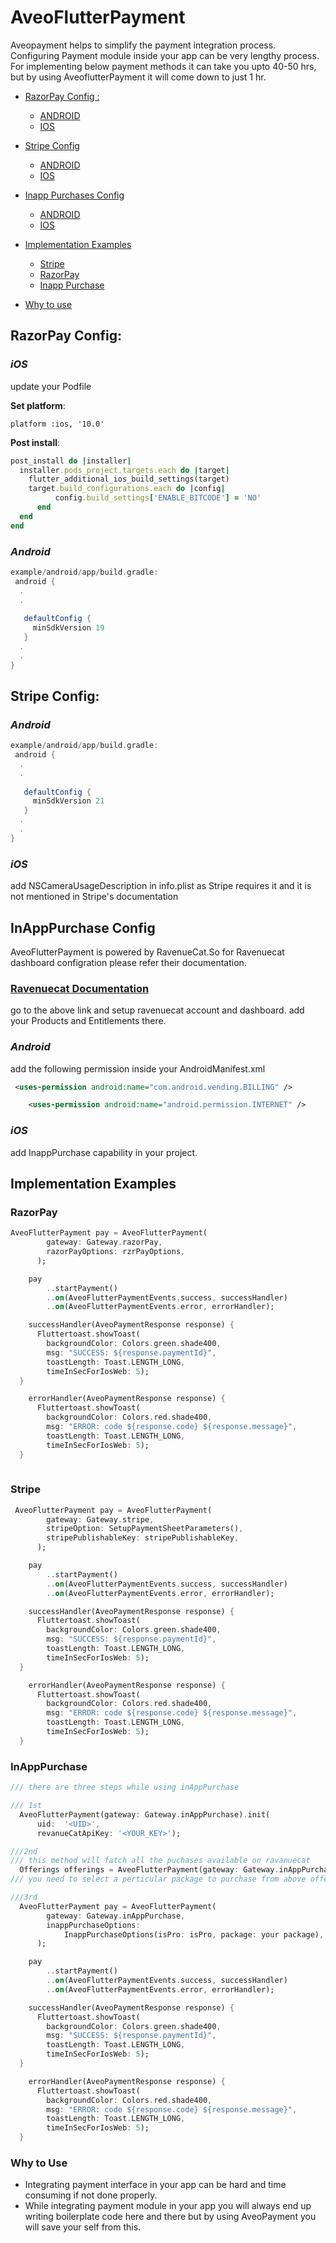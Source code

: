 # AveoFlutterPayment
 Aveopayment helps to simplify the payment integration process.
Configuring Payment module inside your app can be very lengthy process. For implementing below payment methods it can take you upto 40-50 hrs, but by using AveoflutterPayment it will come down to just 1 hr. 
- [RazorPay Config : ](#razorpay-config)
  - [ANDROID](#android)
  - [IOS](#ios)
  
- [Stripe Config](#stripe-config)
  - [ANDROID](#android-1)
  - [IOS](#ios-1)
- [Inapp Purchases Config](#inapppurchase-config)
  - [ANDROID](#android-2)
  - [IOS](#ios-2)
- [Implementation Examples](#implementation-examples)
  - [Stripe](#stripe)
  - [RazorPay](#razorpay)
  - [Inapp Purchase](#inapppurchase)
- [Why to use](#why-to-use)


## RazorPay Config:

### ***iOS***
update your Podfile

**Set platform**:
```
platform :ios, '10.0'
```
**Post install**: 
```ruby
post_install do |installer|
  installer.pods_project.targets.each do |target|
    flutter_additional_ios_build_settings(target)
    target.build_configurations.each do |config|
          config.build_settings['ENABLE_BITCODE'] = 'NO'
      end
  end
end
```
### ***Android***
```groovy
example/android/app/build.gradle:        
 android {  
  .
  .
                                                                                     
   defaultConfig {                                                                             
     minSdkVersion 19                                                                          
   }
  .
  .
}                                                                                           
```

## Stripe Config:

### ***Android***

```groovy
example/android/app/build.gradle:        
 android {  
  .
  .
                                                                                     
   defaultConfig {                                                                             
     minSdkVersion 21                                                                          
   }
  .
  .
}                                                                                           
```

### ***iOS***
add NSCameraUsageDescription in info.plist as Stripe requires it and it is not mentioned in Stripe's documentation



## InAppPurchase Config
AveoFlutterPayment is powered by RavenueCat.So for Ravenuecat dashboard configration please refer their documentation.
### [Ravenuecat Documentation](https://www.revenuecat.com/docs/getting-started-1#section-configure-purchases)

go to the above link and setup ravenuecat account and dashboard. add your Products and Entitlements there.
### ***Android***
add the following permission inside your AndroidManifest.xml

```xml
 <uses-permission android:name="com.android.vending.BILLING" />

    <uses-permission android:name="android.permission.INTERNET" />
```


### ***iOS***
add InappPurchase capability in your project.

## Implementation Examples

### RazorPay
```dart
AveoFlutterPayment pay = AveoFlutterPayment(
        gateway: Gateway.razorPay,
        razorPayOptions: rzrPayOptions,
      );

    pay
        ..startPayment()
        ..on(AveoFlutterPaymentEvents.success, successHandler)
        ..on(AveoFlutterPaymentEvents.error, errorHandler);

    successHandler(AveoPaymentResponse response) {
      Fluttertoast.showToast(
        backgroundColor: Colors.green.shade400,
        msg: "SUCCESS: ${response.paymentId}",
        toastLength: Toast.LENGTH_LONG,
        timeInSecForIosWeb: 5);
  }

    errorHandler(AveoPaymentResponse response) {
      Fluttertoast.showToast(
        backgroundColor: Colors.red.shade400,
        msg: "ERROR: code ${response.code} ${response.message}",
        toastLength: Toast.LENGTH_LONG,
        timeInSecForIosWeb: 5);
  }
            
```

### Stripe
```dart
 AveoFlutterPayment pay = AveoFlutterPayment(
        gateway: Gateway.stripe,
        stripeOption: SetupPaymentSheetParameters(),
        stripePublishableKey: stripePublishableKey,
      );

    pay
        ..startPayment()
        ..on(AveoFlutterPaymentEvents.success, successHandler)
        ..on(AveoFlutterPaymentEvents.error, errorHandler);

    successHandler(AveoPaymentResponse response) {
      Fluttertoast.showToast(
        backgroundColor: Colors.green.shade400,
        msg: "SUCCESS: ${response.paymentId}",
        toastLength: Toast.LENGTH_LONG,
        timeInSecForIosWeb: 5);
  }

    errorHandler(AveoPaymentResponse response) {
      Fluttertoast.showToast(
        backgroundColor: Colors.red.shade400,
        msg: "ERROR: code ${response.code} ${response.message}",
        toastLength: Toast.LENGTH_LONG,
        timeInSecForIosWeb: 5);
  }
```

### InAppPurchase
```dart
/// there are three steps while using inAppPurchase 

/// 1st
  AveoFlutterPayment(gateway: Gateway.inAppPurchase).init(
      uid:  '<UID>',
      revanueCatApiKey: '<YOUR_KEY>');

///2nd
/// this method will fatch all the puchases available on ravanuecat
  Offerings offerings = AveoFlutterPayment(gateway: Gateway.inAppPurchase.fetchPurchase();
/// you need to select a perticular package to purchase from above offering

///3rd
  AveoFlutterPayment pay = AveoFlutterPayment(
        gateway: Gateway.inAppPurchase,
        inappPurchaseOptions:
            InappPurchaseOptions(isPro: isPro, package: your package),
      );

    pay
        ..startPayment()
        ..on(AveoFlutterPaymentEvents.success, successHandler)
        ..on(AveoFlutterPaymentEvents.error, errorHandler);

    successHandler(AveoPaymentResponse response) {
      Fluttertoast.showToast(
        backgroundColor: Colors.green.shade400,
        msg: "SUCCESS: ${response.paymentId}",
        toastLength: Toast.LENGTH_LONG,
        timeInSecForIosWeb: 5);
  }

    errorHandler(AveoPaymentResponse response) {
      Fluttertoast.showToast(
        backgroundColor: Colors.red.shade400,
        msg: "ERROR: code ${response.code} ${response.message}",
        toastLength: Toast.LENGTH_LONG,
        timeInSecForIosWeb: 5);
  }

```

### Why to Use
- Integrating payment interface in your app can be hard and time consuming if not done properly. 
- While integrating payment module in your app you will always end up writing boilerplate code here and there but by using AveoPayment you will save your self from this.

